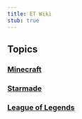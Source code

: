 ```yaml
---
title: ET Wiki
stub: true
---
```

## Topics

### [Minecraft](wiki/minecraft)

### [Starmade](wiki/starmade)

### [League of Legends](wiki/league)
